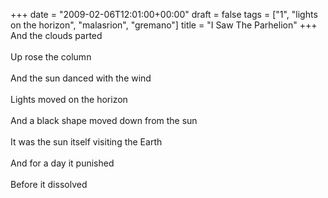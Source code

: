 +++
date = "2009-02-06T12:01:00+00:00"
draft = false
tags = ["1", "lights on the horizon", "malasrion", "gremano"]
title = "I Saw The Parhelion"
+++
And the clouds parted<br/><br/>Up rose the column<br/><br/>And the sun danced with the wind<br/><br/>Lights moved on the horizon<br/><br/>And a black shape moved down from the sun<br/><br/>It was the sun itself visiting the Earth<br/><br/>And for a day it punished<br/><br/>Before it dissolved<div class="blogger-post-footer"><img width='1' height='1' src='https://blogger.googleusercontent.com/tracker/5693059957647979680-5072688007179552031?l=cosmiccowbell.blogspot.com' alt='' /></div>